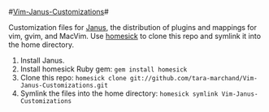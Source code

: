 #[Vim-Janus-Customizations](https://github.com/tara-marchand/Vim-Janus-Customizations)#

Customization files for [Janus](https://github.com/carlhuda/janus), the distribution of plugins and mappings for vim, gvim, and MacVim. Use [homesick](https://github.com/technicalpickles/homesick) to clone this repo and symlink it into the home directory.

1. Install Janus.
1. Install homesick Ruby gem: `gem install homesick`
1. Clone this repo: `homesick clone git://github.com/tara-marchand/Vim-Janus-Customizations.git`
1. Symlink the files into the home directory: `homesick symlink Vim-Janus-Customizations`
